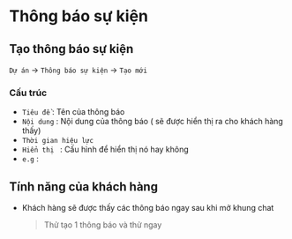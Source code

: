 # Thông báo sự kiện

## Tạo thông báo sự kiện

`Dự án` -> `Thông báo sự kiện` -> `Tạo mới`

### Cấu trúc

- `Tiêu đề` : Tên của thông báo
- `Nội dung` : Nội dung của thông báo ( sẽ được hiển thị ra cho khách hàng thấy)
- `Thời gian hiệu lực`
- `Hiển thị ` : Cấu hình để hiển thị nó hay không
- `e.g` :

## Tính năng của khách hàng

- Khách hàng sẽ được thấy các thông báo ngay sau khi mở khung chat
  > Thử tạo 1 thông báo và thử ngay
